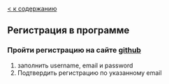 [< к содержанию](./readme.md)

## Регистрация в программе
### Пройти регистрацию на сайте [github](https://github.com/)
1. заполнить username, email и password
2. Подтвердить регистрацию по указанному email
